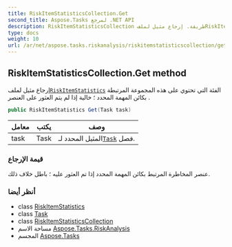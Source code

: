 ```yaml
---
title: RiskItemStatisticsCollection.Get
second_title: Aspose.Tasks لمرجع .NET API
description: RiskItemStatisticsCollection طريقة. إرجاع مثيل لملفRiskItemStatistics الفئة التي تحتوي على هذه المجموعة المرتبطة بكائن المهمة المحدد  خالية إذا لم يتم العثور على العنصر .
type: docs
weight: 10
url: /ar/net/aspose.tasks.riskanalysis/riskitemstatisticscollection/get/
---
```

## RiskItemStatisticsCollection.Get method

إرجاع مثيل لملف[`RiskItemStatistics`](../../riskitemstatistics/) الفئة التي تحتوي على هذه المجموعة المرتبطة بكائن المهمة المحدد ؛ خالية إذا لم يتم العثور على العنصر .

```csharp
public RiskItemStatistics Get(Task task)
```

| معامل | يكتب | وصف |
| --- | --- | --- |
| task | Task | المثيل المحدد لـ[`Task`](../../../aspose.tasks/task/) فصل. |

### قيمة الإرجاع

عنصر المخاطرة المرتبط بكائن المهمة المحدد إذا تم العثور عليه ؛ باطل خلاف ذلك.

### أنظر أيضا

* class [RiskItemStatistics](../../riskitemstatistics/)
* class [Task](../../../aspose.tasks/task/)
* class [RiskItemStatisticsCollection](../)
* مساحة الاسم [Aspose.Tasks.RiskAnalysis](../../riskitemstatisticscollection/)
* المجسم [Aspose.Tasks](../../../)


